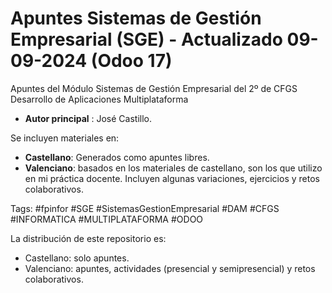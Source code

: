 # Apuntes Sistemas de Gestión Empresarial (SGE) - Actualizado 09-09-2024 (Odoo 17)
Apuntes del Módulo Sistemas de Gestión Empresarial del 2º de CFGS Desarrollo de Aplicaciones Multiplataforma

- **Autor principal** : José Castillo.

Se incluyen materiales en:
- **Castellano**: Generados como apuntes libres.
- **Valenciano**: basados en los materiales de castellano, son los que utilizo en mi práctica docente. Incluyen algunas variaciones, ejercicios y retos colaborativos.

Tags: #fpinfor #SGE #SistemasGestionEmpresarial #DAM #CFGS #INFORMATICA #MULTIPLATAFORMA #ODOO

La distribución de este repositorio es:
- Castellano: solo apuntes.
- Valenciano: apuntes, actividades (presencial y semipresencial) y retos colaborativos.
